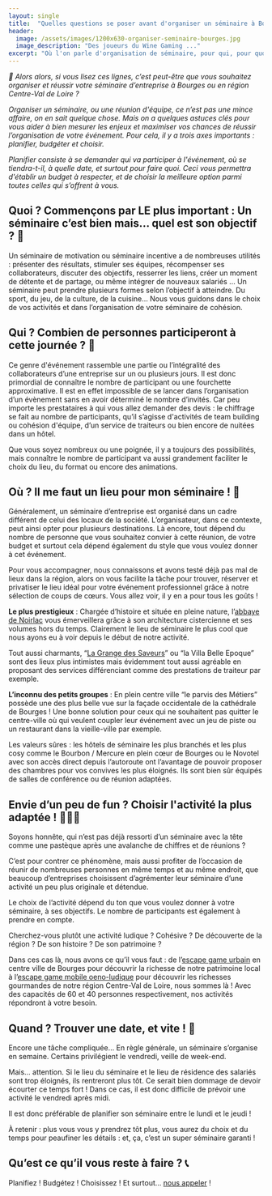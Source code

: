 ```yaml
---
layout: single
title:  "Quelles questions se poser avant d'organiser un séminaire à Bourges ?"
header:
  image: /assets/images/1200x630-organiser-seminaire-bourges.jpg
  image_description: "Des joueurs du Wine Gaming ..."
excerpt: "Où l'on parle d'organisation de séminaire, pour qui, pour quoi, où et comment ? Des idées d'hôtels et de jeux..."
---
```

*💬 Alors alors, si vous lisez ces lignes, c’est peut-être que vous souhaitez organiser et réussir votre séminaire d’entreprise à Bourges ou en région Centre-Val de Loire ?*

*Organiser un séminaire, ou une réunion d'équipe, ce n’est pas une mince affaire, on en sait quelque chose. Mais on a quelques astuces clés pour vous aider à bien mesurer les enjeux et maximiser vos chances de réussir l’organisation de votre événement. Pour cela, il y a trois axes importants : planifier, budgéter et choisir.*

*Planifier consiste à se demander qui va participer à l'événement, où se tiendra-t-il, à quelle date, et surtout pour faire quoi. Ceci vous permettra d'établir un budget à respecter, et de choisir la meilleure option parmi toutes celles qui s’offrent à vous.*

## Quoi ?  Commençons par LE plus important : Un séminaire c’est bien mais… quel est son objectif ? 🏁

Un séminaire de motivation ou séminaire incentive a de nombreuses utilités : présenter des résultats, stimuler ses équipes, récompenser ses collaborateurs, discuter des objectifs, resserrer les liens, créer un moment de détente et de partage, ou même intégrer de nouveaux salariés … Un séminaire peut prendre plusieurs formes selon l’objectif à atteindre. Du sport, du jeu, de la culture, de la cuisine… Nous vous guidons dans le choix de vos activités et dans l’organisation de votre séminaire de cohésion.

## Qui ? Combien de personnes participeront à cette journée ? 👥

Ce genre d'événement rassemble une partie ou l’intégralité des collaborateurs d’une entreprise sur un ou plusieurs jours. Il est donc primordial de connaître le nombre de participant ou une fourchette approximative. Il est en effet impossible de se lancer dans l’organisation d’un évènement sans en avoir déterminé le nombre d’invités. Car peu importe les prestataires à qui vous allez demander des devis : le chiffrage se fait au nombre de participants, qu’il s’agisse d'activités de team building ou cohésion d'équipe, d’un service de traiteurs ou bien encore de nuitées dans un hôtel.

Que vous soyez nombreux ou une poignée, il y a toujours des possibilités, mais connaître le nombre de participant va aussi grandement faciliter le choix du lieu, du format ou encore des animations.

## Où ? Il me faut un lieu pour mon séminaire ! 📍

Généralement, un séminaire d’entreprise est organisé dans un cadre différent de celui des locaux de la société. L’organisateur, dans ce contexte, peut ainsi opter pour plusieurs destinations. Là encore, tout dépend du nombre de personne que vous souhaitez convier à cette réunion, de votre budget et surtout cela dépend également du style que vous voulez donner à cet événement.

Pour vous accompagner, nous connaissons et avons testé déjà pas mal de lieux dans la région, alors on vous facilite la tâche pour trouver, réserver et privatiser le lieu idéal pour votre événement professionnel grâce à notre sélection de coups de cœurs. Vous allez voir, il y en a pour tous les goûts !

**Le plus prestigieux** : Chargée d’histoire et située en pleine nature, l’[abbaye de Noirlac](https://www.abbayedenoirlac.fr/) vous émerveillera grâce à son architecture cistercienne et ses volumes hors du temps. Clairement le lieu de séminaire le plus cool que nous ayons eu à voir depuis le début de notre activité.

Tout aussi charmants, “[La Grange des Saveurs](https://www.lagrangedessaveurs.com/)” ou “la Villa Belle Epoque” sont des lieux plus intimistes mais évidemment tout aussi agréable en proposant des services différenciant comme des prestations de traiteur par exemple.

**L’inconnu des petits groupes** : En plein centre ville “le parvis des Métiers” possède une des plus belle vue sur la façade occidentale de la cathédrale de Bourges ! Une bonne solution pour ceux qui ne souhaitent pas quitter le centre-ville où qui veulent coupler leur événement avec un jeu de piste ou un restaurant dans la vieille-ville par exemple.

Les valeurs sûres :  les hôtels de séminaire les plus branchés et les plus cosy comme le Bourbon / Mercure en plein cœur de Bourges ou le Novotel avec son accès direct depuis l’autoroute ont l’avantage de pouvoir proposer des chambres pour vos convives les plus éloignés. Ils sont bien sûr équipés de salles de conférence ou de réunion adaptées.

## Envie d’un peu de fun ? Choisir l'activité la plus adaptée ! 🤷🏻‍♀️

Soyons honnête, qui n’est pas déjà ressorti d’un séminaire avec la tête comme une pastèque après une avalanche de chiffres et de réunions ?

C’est pour contrer ce phénomène, mais aussi profiter de l’occasion de réunir de nombreuses personnes en même temps et au même endroit, que beaucoup d’entreprises choisissent d’agrémenter leur séminaire d’une activité un peu plus originale et détendue.

Le choix de l’activité dépend du ton que vous voulez donner à votre séminaire, à ses objectifs. Le nombre de participants est également à prendre en compte.

Cherchez-vous plutôt une activité ludique ? Cohésive ? De découverte de la région ? De son histoire ? De son patrimoine ?

Dans ces cas là, nous avons ce qu’il vous faut : de l’[escape game urbain](https://www.lesmysteresdebourges.fr/parcours) en centre ville de Bourges pour découvrir la richesse de notre patrimoine local à l’[escape game mobile oeno-ludique](https://www.lesmysteresdebourges.fr/wine-gaming) pour découvrir les richesses gourmandes de notre région Centre-Val de Loire, nous sommes là ! Avec des capacités de 60 et 40 personnes respectivement, nos activités répondront à votre besoin.

## Quand ? Trouver une date, et vite ! 📆

Encore une tâche compliquée… En règle générale, un séminaire s’organise en semaine. Certains privilégient le vendredi, veille de week-end.

Mais… attention. Si le lieu du séminaire et le lieu de résidence des salariés sont trop éloignés, ils rentreront plus tôt. Ce serait bien dommage de devoir écourter ce temps fort ! Dans ce cas, il est donc difficile de prévoir une activité le vendredi après midi.

Il est donc préférable de planifier son séminaire entre le lundi et le jeudi !

À retenir : plus vous vous y prendrez tôt plus, vous aurez du choix et du temps pour peaufiner les détails : et, ça, c’est un super séminaire garanti !

## Qu’est ce qu’il vous reste à faire ? 📞

Planifiez ! Budgétez ! Choisissez ! Et surtout… [nous appeler](https://www.lesmysteresdebourges.fr/contact) !